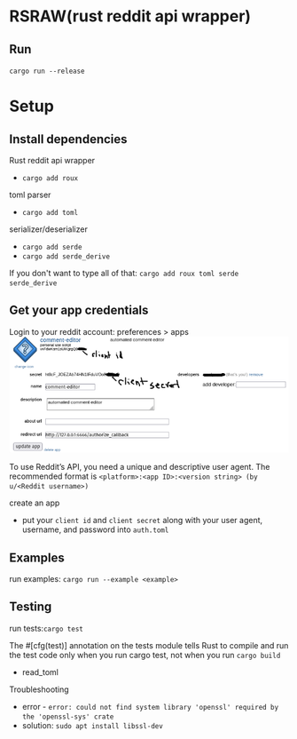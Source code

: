 # RSRAW(rust reddit api wrapper)

## Run

`cargo run --release`

# Setup

## Install dependencies
Rust reddit api wrapper
- `cargo add roux`

toml parser
- `cargo add toml`

serializer/deserializer
- `cargo add serde`
- `cargo add serde_derive`

If you don't want to type all of that: `cargo add roux toml serde serde_derive`

## Get your app credentials
Login to your reddit account:
preferences > apps
![developer application](img/reddit-developer-application-00.png)

To use Reddit’s API, you need a unique and descriptive user agent. The recommended format is `<platform>:<app ID>:<version string> (by u/<Reddit username>)`

create an app
- put your `client id` and `client secret` along with your user agent, username, and password into `auth.toml` 

##

## Examples
run examples: `cargo run --example <example>`

## Testing
run tests:`cargo test`

The #[cfg(test)] annotation on the tests module tells Rust to compile and run the test code only when you run cargo test, not when you run `cargo build`

- read_toml

Troubleshooting
- error - `error: could not find system library 'openssl' required by the 'openssl-sys' crate`
- solution: `sudo apt install libssl-dev`